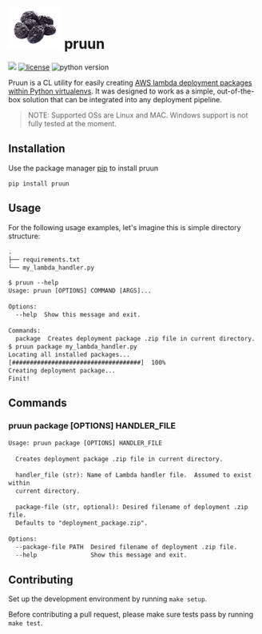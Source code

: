 # ![logo](assets/prune.png) pruun

![](https://github.com/alexkosj/pruun/workflows/Run%20tests/badge.svg?branch=master)
[![license](https://img.shields.io/badge/license-MIT-green.svg)](/LICENSE)
![python version](https://img.shields.io/badge/python-3.6%2C3.7%2C3.8-blue?logo=python)

Pruun is a CL utility for easily creating [AWS lambda deployment packages within Python virtualenvs](https://docs.aws.amazon.com/lambda/latest/dg/python-package.html#python-package-venv). It was designed to work as a simple, out-of-the-box solution that can be integrated into any deployment pipeline.

> NOTE: Supported OSs are Linux and MAC. Windows support is not fully tested at the moment.

## Installation

Use the package manager [pip](https://pip.pypa.io/en/stable/) to install pruun

```
pip install pruun
```

## Usage

For the following usage examples, let's imagine this is simple directory structure:

```
.
├── requirements.txt
└── my_lambda_handler.py
```

```sh-session
$ pruun --help
Usage: pruun [OPTIONS] COMMAND [ARGS]...

Options:
  --help  Show this message and exit.

Commands:
  package  Creates deployment package .zip file in current directory.
$ pruun package my_lambda_handler.py
Locating all installed packages...  [####################################]  100%          
Creating deployment package...
Finit!
```

## Commands

### pruun package [OPTIONS] HANDLER_FILE

```
Usage: pruun package [OPTIONS] HANDLER_FILE

  Creates deployment package .zip file in current directory.

  handler_file (str): Name of Lambda handler file.  Assumed to exist within
  current directory.

  package-file (str, optional): Desired filename of deployment .zip file.
  Defaults to "deployment_package.zip".

Options:
  --package-file PATH  Desired filename of deployment .zip file.
  --help               Show this message and exit.
```

## Contributing

Set up the development environment by running `make setup`.

Before contributing a pull request, please make sure tests pass by running `make test`.
